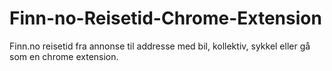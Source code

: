 # Finn-no-Reisetid-Chrome-Extension
Finn.no reisetid fra annonse til addresse med bil, kollektiv, sykkel eller gå som en chrome extension.
